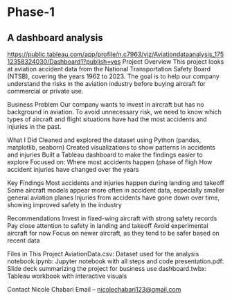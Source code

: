 # Phase-1 
## A dashboard analysis 
https://public.tableau.com/app/profile/n.c7963/viz/Aviationdataanalysis_17512358324030/Dashboard1?publish=yes
Project Overview
This project looks at aviation accident data from the National Transportation Safety Board (NTSB), covering the years 1962 to 2023. The goal is to help our company understand the risks in the aviation industry before buying aircraft for commercial or private use.

Business Problem
Our company wants to invest in aircraft but has no background in aviation. To avoid unnecessary risk, we need to know which types of aircraft and flight situations have had the most accidents and injuries in the past.

What I Did
Cleaned and explored the dataset using Python (pandas, matplotlib, seaborn)
Created visualizations to show patterns in accidents and injuries
Built a Tableau dashboard to make the findings easier to explore
Focused on:
Where most accidents happen (phase of fligh
How accident injuries have changed over the years

Key Findings
Most accidents and injuries happen during landing and takeoff
Some aircraft models appear more often in accident data, especially smaller general aviation planes
Injuries from accidents have gone down over time, showing improved safety in the industry

Recommendations
Invest in fixed-wing aircraft with strong safety records
Pay close attention to safety in landing and takeoff
Avoid experimental aircraft for now
Focus on newer aircraft, as they tend to be safer based on recent data

Files in This Project
AviationData.csv: Dataset used for the analysis
notebook.ipynb: Jupyter notebook with all steps and code
presentation.pdf: Slide deck summarizing the project for business use
dashboard.twbx: Tableau workbook with interactive visuals

Contact
Nicole Chabari
Email – nicolechabari123@gmail.com





